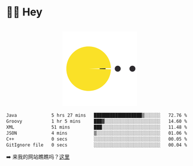 
# 👋🏻 Hey
<div align="center">
	<br>
	<img src="https://raw.githubusercontent.com/Aniket965/Aniket965/master/pacman.svg?sanitize=true" width="200" height="200">
	<br>
</div>

<!--START_SECTION:waka-->

```text
Java             5 hrs 27 mins   ██████████████████▒░░░░░░   72.76 %
Groovy           1 hr 5 mins     ███▓░░░░░░░░░░░░░░░░░░░░░   14.60 %
XML              51 mins         ███░░░░░░░░░░░░░░░░░░░░░░   11.48 %
JSON             4 mins          ▒░░░░░░░░░░░░░░░░░░░░░░░░   01.06 %
C++              0 secs          ░░░░░░░░░░░░░░░░░░░░░░░░░   00.05 %
GitIgnore file   0 secs          ░░░░░░░░░░░░░░░░░░░░░░░░░   00.04 %
```

<!--END_SECTION:waka-->

 ➡️  来我的网站瞧瞧吗？[这里](https://www.shaolongfei.com)
